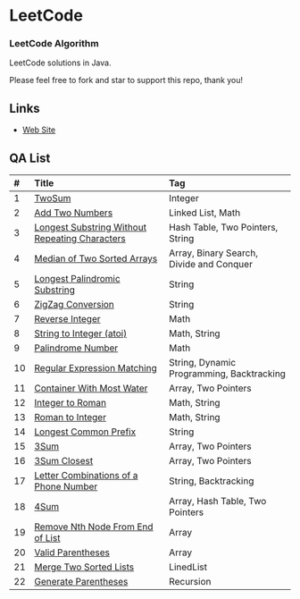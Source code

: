 LeetCode
========

### LeetCode Algorithm

LeetCode solutions in Java.

Please feel free to fork and star to support this repo, thank you!

## Links

* [Web Site](http://www.cnblogs.com/lingyejun/)

## QA List

| #    | Title                                    | Tag                                      |
| :--- | :--------------------------------------- | :--------------------------------------- |
| 1    | [TwoSum][001]                   | Integer                |
| 2    | [Add Two Numbers][002]                   | Linked List, Math                |
| 3    | [Longest Substring Without Repeating Characters][003] | Hash Table, Two Pointers, String |
| 4    | [Median of Two Sorted Arrays][004]       | Array, Binary Search, Divide and Conquer |
| 5    | [Longest Palindromic Substring][005]     | String                           |
| 6    | [ZigZag Conversion][006]                 | String                           |
| 7    | [Reverse Integer][007]                   | Math                                     |
| 8    | [String to Integer (atoi)][008]          | Math, String                     |
| 9    | [Palindrome Number][009]                 | Math                                     |
| 10   | [Regular Expression Matching][010]       | String, Dynamic Programming, Backtracking |
| 11   | [Container With Most Water][011]         | Array, Two Pointers              |
| 12   | [Integer to Roman][012]                  | Math, String                     |
| 13   | [Roman to Integer][013]                  | Math, String                             |
| 14   | [Longest Common Prefix][014]             | String                                   |
| 15   | [3Sum][015]                              | Array, Two Pointers              |
| 16   | [3Sum Closest][016]                      | Array, Two Pointers              |
| 17   | [Letter Combinations of a Phone Number][017] | String, Backtracking             |
| 18   | [4Sum][018]                              | Array, Hash Table, Two Pointers  |
| 19   | [Remove Nth Node From End of List][019]                              | Array |
| 20   | [Valid Parentheses][020]                              | Array  |
| 21   | [Merge Two Sorted Lists][021]                              | LinedList  |
| 22   | [Generate Parentheses][022]                              | Recursion  |

[src]: https://github.com/lingyejun/LeetCode/tree/master/src

[001]: https://github.com/lingyejun/LeetCode/blob/master/001.Two_Sum/src/com/lingyejun/com/TwoSum.java
[002]: https://github.com/lingyejun/LeetCode/blob/master/002.Add_Two_Numbers/src/com/lingye/leetcode/AddTwoNumbers.java
[003]: https://github.com/lingyejun/LeetCode/blob/master/003.Longest_Substring_Without_Repeating_Characters/src/com/lingye/leetcode/LongestSubstring.java
[004]: https://github.com/lingyejun/LeetCode/blob/master/004.Median_of_Two_Sorted_Arrays/src/com/lingye/leetcode/MedianOfTwoArrays.java
[005]: https://github.com/lingyejun/LeetCode/blob/master/005.Longest_Palindromic_Substring/src/com/lingye/leetcode/LongestPalSub.java
[006]: https://github.com/lingyejun/LeetCode/blob/master/006.ZigZag_Conversion/src/com/lingye/leetcode/ZigZag.java
[007]: https://github.com/lingyejun/LeetCode/blob/master/007.Reverse_Integer/src/com/lingye/leetcode/ReverseInteger.java
[008]: https://github.com/lingyejun/LeetCode/blob/master/008.String_To_Integer/src/com/lingye/leetcode/StringToInteger.java
[009]: https://github.com/lingyejun/LeetCode/blob/master/009.Palindrome_Number/src/com/lingye/leetcode/PalindromeNumber.java
[010]: https://github.com/lingyejun/LeetCode/blob/master/010.Regular_Expression_Matching/src/com/lingye/leetcode/RegularMatching.java
[011]: https://github.com/lingyejun/LeetCode/blob/master/011.Container_With_Most_Water/src/com/lingye/leetcode/ContainerMostWater.java
[012]: https://github.com/lingyejun/LeetCode/blob/master/012.Integer_to_Roman/src/com/lingye/leetcode/IntegerToRoman.java
[013]: https://github.com/lingyejun/LeetCode/blob/master/013.Roman_To_Integer/src/com/lingye/leetcode/RomanToInteger.java
[014]: https://github.com/lingyejun/LeetCode/blob/master/014.Longest_Common_Prefix/src/com/lingye/leetcode/FindPrefix.java
[015]: https://github.com/lingyejun/LeetCode/blob/master/015.3Sum/src/com/lingye/leetcode/FindSumZero.java
[016]: https://github.com/lingyejun/LeetCode/blob/master/016.3Sum_Closest/src/com/lingye/leetcode/ClosestTo3Sum.java
[017]: https://github.com/lingyejun/LeetCode/blob/master/017.Letter_Combinations_of_a_Phone_Number/src/com/lingye/leetcode/PhoneNumberComStr.java
[018]: https://github.com/lingyejun/LeetCode/blob/master/018.4Sum/src/com/lingye/leetcode/SumOf4Num.java
[019]: https://github.com/lingyejun/LeetCode/blob/master/019.RemoveNthNodeFromEndofList/src/com/lingye/leetcode/renn/RemoveEndNthNode.java
[020]: https://github.com/lingyejun/LeetCode/blob/master/020.%20Valid_Parentheses/src/com/lingye/leetcode/ValidParentheses.java
[021]: https://github.com/lingyejun/LeetCode/blob/master/21.%20Merge%20Two%20Sorted%20Lists/src/com/lingye/leetcode/MergeTwoSortedLists.java
[022]: https://github.com/lingyejun/LeetCode/blob/master/22.%20Generate%20Parentheses/src/com/lingye/leetcode/GenerateParentheses.java
